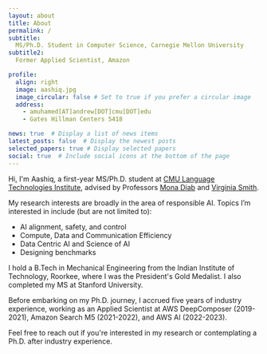 ```yaml
---
layout: about
title: About
permalink: /
subtitle: 
  MS/Ph.D. Student in Computer Science, Carnegie Mellon University
subtitle2:
  Former Applied Scientist, Amazon

profile:
  align: right
  image: aashiq.jpg
  image_circular: false # Set to true if you prefer a circular image
  address:
    - amuhamed[AT]andrew[DOT]cmu[DOT]edu
    - Gates Hillman Centers 5418

news: true  # Display a list of news items
latest_posts: false  # Display the newest posts
selected_papers: true # Display selected papers
social: true  # Include social icons at the bottom of the page
---
```

Hi, I'm Aashiq, a first-year MS/Ph.D. student at [CMU Language Technologies Institute](https://lti.cs.cmu.edu/), advised by Professors [Mona Diab](https://lti.cs.cmu.edu/people/222228496/mona-diab) and [Virginia Smith](https://www.cs.cmu.edu/~smithv/). 

My research interests are broadly in the area of responsible AI. Topics I’m interested in include (but are not limited to):

- AI alignment, safety, and control
- Compute, Data and Communication Efficiency
- Data Centric AI and Science of AI
- Designing benchmarks

I hold a B.Tech in Mechanical Engineering from the Indian Institute of Technology, Roorkee, where I was the President's Gold Medalist. I also completed my MS at Stanford University. 

Before embarking on my Ph.D. journey, I accrued five years of industry experience, working as an Applied Scientist at AWS DeepComposer (2019-2021), Amazon Search M5 (2021-2022), and AWS AI (2022-2023).

Feel free to reach out if you're interested in my research or contemplating a Ph.D. after industry experience.
